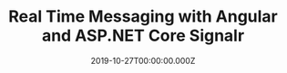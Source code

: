 ---
title: Real Time Messaging with Angular and ASP.NET Core Signalr
date: 2019-10-27T00:00:00.000Z
image: speaking.jpg
event: Google GDE Summit - Silicon Valley
tags: [Angular,ASP.NET Core SignalR]
category: talks
---